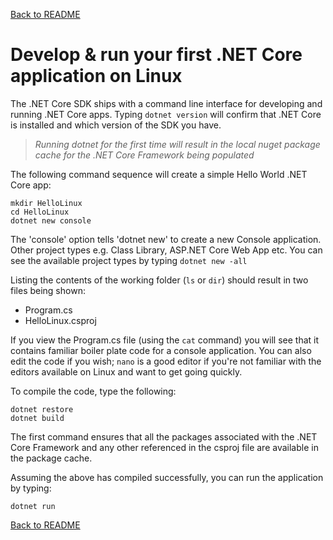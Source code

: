 [Back to README](README.md)
# Develop & run your first .NET Core application on Linux
The .NET Core SDK ships with a command line interface for developing and running .NET Core apps. Typing `dotnet version` will confirm that .NET Core is installed and which version of the SDK you have.

> _Running dotnet for the first time will result in the local nuget package cache for the .NET Core Framework being populated_

The following command sequence will create a simple Hello World .NET Core app:
```
mkdir HelloLinux
cd HelloLinux
dotnet new console
```

The 'console' option tells 'dotnet new' to create a new Console application. Other project types e.g. Class Library, ASP.NET Core Web App etc. You can see the available project types by typing `dotnet new -all`

Listing the contents of the working folder (`ls` or `dir`) should result in two files being shown:
* Program.cs
* HelloLinux.csproj

If you view the Program.cs file (using the `cat` command) you will see that it contains familiar boiler plate code for a console application. You can also edit the code if you wish; `nano` is a good editor if you're not familiar with the editors available on Linux and want to get going quickly.

To compile the code, type the following:

```
dotnet restore
dotnet build
```
The first command ensures that all the packages associated with the .NET Core Framework and any other referenced in the csproj file are available in the package cache.

Assuming the above has compiled successfully, you can run the application by typing:

```
dotnet run
```

[Back to README](README.md)
